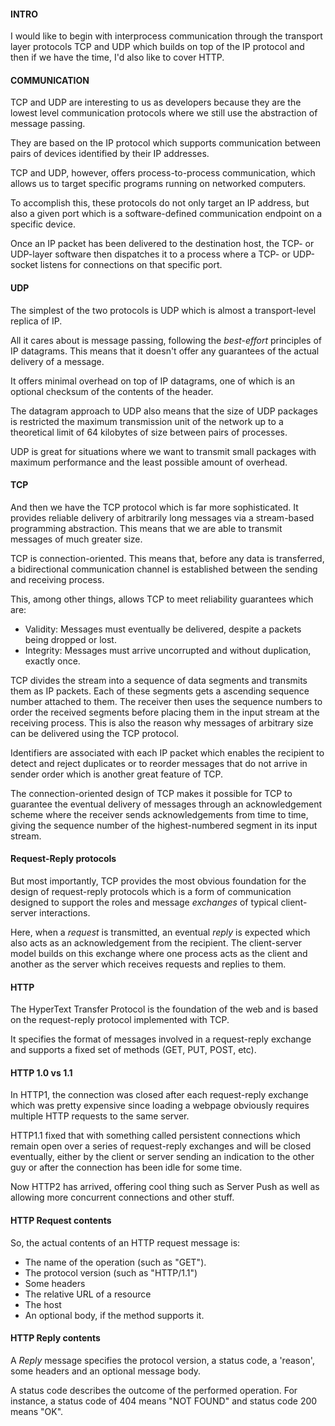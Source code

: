 #### INTRO
I would like to begin with interprocess communication through the transport layer protocols TCP and UDP which builds on top of the IP protocol and then if we have the time, I'd also like to cover HTTP.

#### COMMUNICATION
TCP and UDP are interesting to us as developers because they are the lowest level communication protocols where we still use the abstraction of message passing.

They are based on the IP protocol which supports communication between pairs of devices identified by their IP addresses.

TCP and UDP, however, offers process-to-process communication, which allows us to target specific programs running on networked computers.

To accomplish this, these protocols do not only target an IP address, but also a given port which is a software-defined communication endpoint on a specific device.

Once an IP packet has been delivered to the destination host, the TCP- or UDP-layer software then dispatches it to a process where a TCP- or UDP-socket listens for connections on that specific port.

#### UDP
The simplest of the two protocols is UDP which is almost a transport-level replica of IP.

All it cares about is message passing, following the *best-effort* principles of IP datagrams. This means that it doesn't offer any guarantees of the actual delivery of a message.

It offers minimal overhead on top of IP datagrams, one of which is an optional checksum of the contents of the header.

The datagram approach to UDP also means that the size of UDP packages is restricted the maximum transmission unit of the network up to a theoretical limit of 64 kilobytes of size between pairs of processes.

UDP is great for situations where we want to transmit small packages with maximum performance and the least possible amount of overhead.

#### TCP
And then we have the TCP protocol which is far more sophisticated. It provides reliable delivery of arbitrarily long messages via a stream-based programming abstraction. This means that we are able to transmit messages of much greater size.

TCP is connection-oriented. This means that, before any data is transferred, a bidirectional communication channel is established between the sending and receiving process.

This, among other things, allows TCP to meet reliability guarantees which are:
- Validity: Messages must eventually be delivered, despite a packets being dropped or lost.
- Integrity: Messages must arrive uncorrupted and without duplication, exactly once.

TCP divides the stream into a sequence of data segments and transmits them as IP packets. Each of these segments gets a ascending sequence number attached to them. The receiver then uses the sequence numbers to order the received segments before placing them in the input stream at the receiving process. This is also the reason why messages of arbitrary size can be delivered using the TCP protocol.

Identifiers are associated with each IP packet which enables the recipient to detect and reject duplicates or to reorder messages that do not arrive in sender order which is another great feature of TCP.

The connection-oriented design of TCP makes it possible for TCP to guarantee the eventual delivery of messages through an acknowledgement scheme where the receiver sends acknowledgements from time to time, giving the sequence number of the highest-numbered segment in its input stream.

#### Request-Reply protocols
But most importantly, TCP provides the most obvious foundation for the design of request-reply protocols which is a form of communication designed to support the roles and message *exchanges* of typical client-server interactions.

Here, when a *request* is transmitted, an eventual *reply* is expected which also acts as an acknowledgement from the recipient. The client-server model builds on this exchange where one process acts as the client and another as the server which receives requests and replies to them.

#### HTTP
The HyperText Transfer Protocol is the foundation of the web and is based on the request-reply protocol implemented with TCP.

It specifies the format of messages involved in a request-reply exchange and supports a fixed set of methods (GET, PUT, POST, etc).

#### HTTP 1.0 vs 1.1
In HTTP1, the connection was closed after each request-reply exchange which was pretty expensive since loading a webpage obviously requires multiple HTTP requests to the same server.

HTTP1.1 fixed that with something called persistent connections which remain open over a series of request-reply exchanges and will be closed eventually, either by the client or server sending an indication to the other guy or after the connection has been idle for some time.

Now HTTP2 has arrived, offering cool thing such as Server Push as well as allowing more concurrent connections and other stuff.

#### HTTP Request contents
So, the actual contents of an HTTP request message is:
- The name of the operation (such as "GET").
- The protocol version (such as "HTTP/1.1")
- Some headers
- The relative URL of a resource
- The host
- An optional body, if the method supports it.

#### HTTP Reply contents
A *Reply* message specifies the protocol version, a status code, a 'reason', some headers and an optional message body.

A status code describes the outcome of the performed operation. For instance, a status code of 404 means "NOT FOUND" and status code 200 means "OK".
